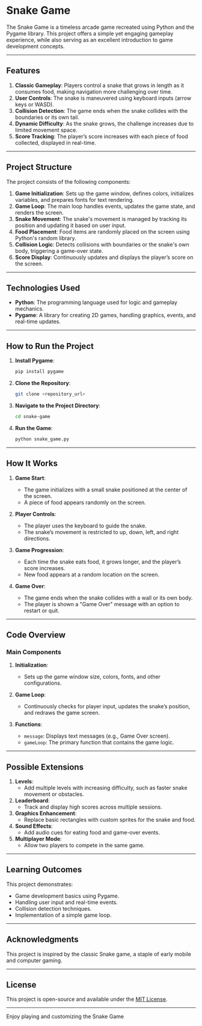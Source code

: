 # Snake Game

The Snake Game is a timeless arcade game recreated using Python and the Pygame library. This project offers a simple yet engaging gameplay experience, while also serving as an excellent introduction to game development concepts.

---

## Features

1. **Classic Gameplay**: Players control a snake that grows in length as it consumes food, making navigation more challenging over time.
2. **User Controls**: The snake is maneuvered using keyboard inputs (arrow keys or WASD).
3. **Collision Detection**: The game ends when the snake collides with the boundaries or its own tail.
4. **Dynamic Difficulty**: As the snake grows, the challenge increases due to limited movement space.
5. **Score Tracking**: The player’s score increases with each piece of food collected, displayed in real-time.

---

## Project Structure

The project consists of the following components:

1. **Game Initialization**: Sets up the game window, defines colors, initializes variables, and prepares fonts for text rendering.
2. **Game Loop**: The main loop handles events, updates the game state, and renders the screen.
3. **Snake Movement**: The snake's movement is managed by tracking its position and updating it based on user input.
4. **Food Placement**: Food items are randomly placed on the screen using Python's random library.
5. **Collision Logic**: Detects collisions with boundaries or the snake's own body, triggering a game-over state.
6. **Score Display**: Continuously updates and displays the player’s score on the screen.

---

## Technologies Used

- **Python**: The programming language used for logic and gameplay mechanics.
- **Pygame**: A library for creating 2D games, handling graphics, events, and real-time updates.

---

## How to Run the Project

1. **Install Pygame**:

   ```bash
   pip install pygame
   ```

2. **Clone the Repository**:

   ```bash
   git clone <repository_url>
   ```

3. **Navigate to the Project Directory**:

   ```bash
   cd snake-game
   ```

4. **Run the Game**:

   ```bash
   python snake_game.py
   ```

---

## How It Works

1. **Game Start**:

   - The game initializes with a small snake positioned at the center of the screen.
   - A piece of food appears randomly on the screen.

2. **Player Controls**:

   - The player uses the keyboard to guide the snake.
   - The snake’s movement is restricted to up, down, left, and right directions.

3. **Game Progression**:

   - Each time the snake eats food, it grows longer, and the player’s score increases.
   - New food appears at a random location on the screen.

4. **Game Over**:

   - The game ends when the snake collides with a wall or its own body.
   - The player is shown a "Game Over" message with an option to restart or quit.

---

## Code Overview

### Main Components

1. **Initialization**:

   - Sets up the game window size, colors, fonts, and other configurations.

2. **Game Loop**:

   - Continuously checks for player input, updates the snake’s position, and redraws the game screen.

3. **Functions**:

   - `message`: Displays text messages (e.g., Game Over screen).
   - `gameLoop`: The primary function that contains the game logic.

---

## Possible Extensions

1. **Levels**:
   - Add multiple levels with increasing difficulty, such as faster snake movement or obstacles.
2. **Leaderboard**:
   - Track and display high scores across multiple sessions.
3. **Graphics Enhancement**:
   - Replace basic rectangles with custom sprites for the snake and food.
4. **Sound Effects**:
   - Add audio cues for eating food and game-over events.
5. **Multiplayer Mode**:
   - Allow two players to compete in the same game.

---

## Learning Outcomes

This project demonstrates:

- Game development basics using Pygame.
- Handling user input and real-time events.
- Collision detection techniques.
- Implementation of a simple game loop.

---

## Acknowledgments

This project is inspired by the classic Snake game, a staple of early mobile and computer gaming.

---

## License

This project is open-source and available under the [MIT License](LICENSE).

---

Enjoy playing and customizing the Snake Game
